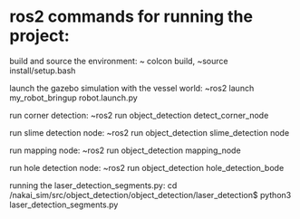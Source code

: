 # ros2 commands for running the project:

build and source the environment: ~ colcon build,    ~source install/setup.bash

launch the gazebo simulation with the vessel world:  ~ros2 launch my_robot_bringup robot.launch.py

run corner detection:    ~ros2 run object_detection detect_corner_node

run slime detection node: ~ros2 run object_detection slime_detection node

run mapping node: ~ros2 run object_detection mapping_node

run hole detection node:   ~ros2 run object_detection hole_detection_bode


running the laser_detection_segments.py: 
cd /nakai_sim/src/object_detection/object_detection/laser_detection$
  python3 laser_detection_segments.py 





